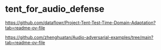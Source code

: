 # tent_for_audio_defense


https://github.com/dataflowr/Project-Tent-Test-Time-Domain-Adaptation?tab=readme-ov-file

https://github.com/zhenghuatan/Audio-adversarial-examples/tree/main?tab=readme-ov-file